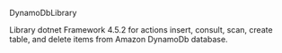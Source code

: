 DynamoDbLibrary

Library dotnet Framework 4.5.2 for actions insert, consult, scan, create table, and delete items from Amazon DynamoDb database.
